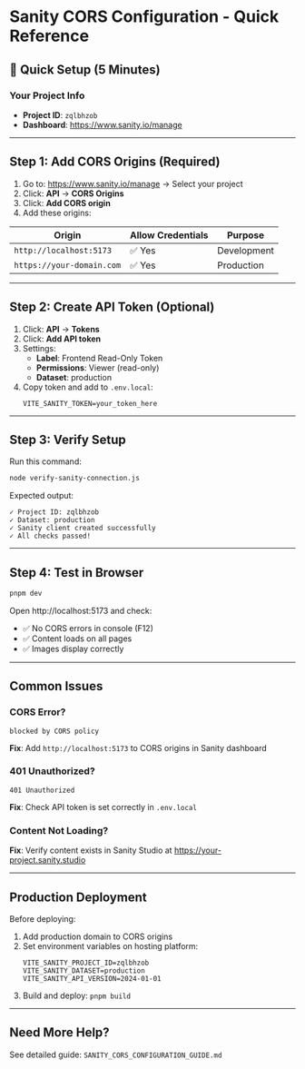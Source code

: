 # Sanity CORS Configuration - Quick Reference

## 🚀 Quick Setup (5 Minutes)

### Your Project Info
- **Project ID**: `zqlbhzob`
- **Dashboard**: https://www.sanity.io/manage

---

## Step 1: Add CORS Origins (Required)

1. Go to: https://www.sanity.io/manage → Select your project
2. Click: **API** → **CORS Origins**
3. Click: **Add CORS origin**
4. Add these origins:

| Origin | Allow Credentials | Purpose |
|--------|------------------|---------|
| `http://localhost:5173` | ✅ Yes | Development |
| `https://your-domain.com` | ✅ Yes | Production |

---

## Step 2: Create API Token (Optional)

1. Click: **API** → **Tokens**
2. Click: **Add API token**
3. Settings:
   - **Label**: Frontend Read-Only Token
   - **Permissions**: Viewer (read-only)
   - **Dataset**: production
4. Copy token and add to `.env.local`:
   ```env
   VITE_SANITY_TOKEN=your_token_here
   ```

---

## Step 3: Verify Setup

Run this command:
```bash
node verify-sanity-connection.js
```

Expected output:
```
✓ Project ID: zqlbhzob
✓ Dataset: production
✓ Sanity client created successfully
✓ All checks passed!
```

---

## Step 4: Test in Browser

```bash
pnpm dev
```

Open http://localhost:5173 and check:
- ✅ No CORS errors in console (F12)
- ✅ Content loads on all pages
- ✅ Images display correctly

---

## Common Issues

### CORS Error?
```
blocked by CORS policy
```
**Fix**: Add `http://localhost:5173` to CORS origins in Sanity dashboard

### 401 Unauthorized?
```
401 Unauthorized
```
**Fix**: Check API token is set correctly in `.env.local`

### Content Not Loading?
**Fix**: Verify content exists in Sanity Studio at https://your-project.sanity.studio

---

## Production Deployment

Before deploying:
1. Add production domain to CORS origins
2. Set environment variables on hosting platform:
   ```
   VITE_SANITY_PROJECT_ID=zqlbhzob
   VITE_SANITY_DATASET=production
   VITE_SANITY_API_VERSION=2024-01-01
   ```
3. Build and deploy: `pnpm build`

---

## Need More Help?

See detailed guide: `SANITY_CORS_CONFIGURATION_GUIDE.md`
